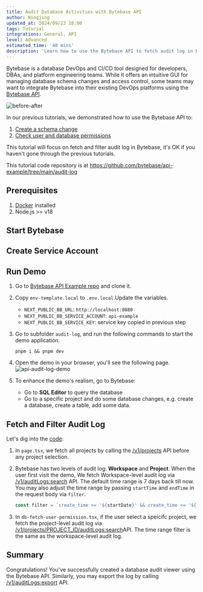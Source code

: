 ```yaml
---
title: Audit Database Activities with Bytebase API
author: Ningjing
updated_at: 2024/09/23 18:00
tags: Tutorial
integrations: General, API
level: Advanced
estimated_time: '40 mins'
description: 'Learn how to use the Bytebase API to fetch audit log in Bytebase'
---
```


Bytebase is a database DevOps and CI/CD tool designed for developers, DBAs, and platform engineering teams. While it offers an intuitive GUI for managing database schema changes and access control, some teams may want to integrate Bytebase into their existing DevOps platforms using the [Bytebase API](/docs/api/overview/).

![before-after](/content/docs/tutorials/api-audit-log/api-audit-log-graph.webp)

In our previous tutorials, we demonstrated how to use the Bytebase API to:

1. [Create a schema change](/docs/tutorials/api-issue)
1. [Check user and database permissions](/docs/tutorials/api-user-database-permission)

This tutorial will focus on fetch and filter audit log in Bytebase, it's OK if you haven't gone through the previous tutorials.

<HintBlock type="info">

This tutorial code repository is at https://github.com/bytebase/api-example/tree/main/audit-log

</HintBlock>

## Prerequisites

1. [Docker](https://www.docker.com/) installed
1. Node.js >= v18

## Start Bytebase

<IncludeBlock url="/docs/share/tutorials/start-bytebase"></IncludeBlock>

## Create Service Account

<IncludeBlock url="/docs/share/tutorials/create-service-account"></IncludeBlock>

## Run Demo

1. Go to [Bytebase API Example
   repo](https://github.com/bytebase/api-example) and clone it.

1. Copy `env-template.local` to `.env.local`.Update the variables.

   - `NEXT_PUBLIC_BB_URL`: `http://localhost:8080`
   - `NEXT_PUBLIC_BB_SERVICE_ACCOUNT`: `api-example`
   - `NEXT_PUBLIC_BB_SERVICE_KEY`: service key copied in previous step

1. Go to subfolder `audit-log`, and run the following commands to start the demo application.

   ```text
   pnpm i && pnpm dev
   ```

1. Open the demo in your browser, you'll see the following page.
   ![api-audit-log-demo](/content/docs/tutorials/api-audit-log/api-audit-log-demo.webp)

1. To enhance the demo's realism, go to Bytebase:
   - Go to **SQL Editor** to query the database
   - Go to a specific project and do some database changes, e.g. create a database, create a table, add some data.

## Fetch and Filter Audit Log

Let's dig into the [code](https://github.com/bytebase/api-example/tree/main/audit-log/src):

1. In `page.tsx`, we fetch all projects by calling the [/v1/projects](https://api.bytebase.com/#tag/projectservice/GET/v1/projects) API before any project selection.

1. Bytebase has two levels of audit log: **Workspace** and **Project**. When the user first visit the demo, We fetch Workspace-level audit log via [/v1/auditLogs:search](https://api.bytebase.com/#tag/auditlogservice/POST/v1/auditLogs:search) API. The default time range is 7 days back till now. You may also adjust the time range by passing `startTime` and `endTime` in the request body via `filter`.

   ```javascript
   const filter = `create_time >= '${startDate}' && create_time <= '${endDate}'`;
   ```

1. In `db-fetch-user-permission.tsx`, if the user select a speicifc project, we fetch the project-level audit log via [/v1/projects/PROJECT_ID/auditLogs:search​](https://api.bytebase.com/#tag/auditlogservice/POST/v1/projects/{project}/auditLogs:search) API. The time range filter is the same as the workspace-level audit log.

## Summary

Congratulations! You've successfully created a database audit viewer using the Bytebase API. Similarly, you may export the log by calling [/v1/auditLogs:export](https://api.bytebase.com/#tag/auditlogservice/POST/v1/auditLogs:export) API.
